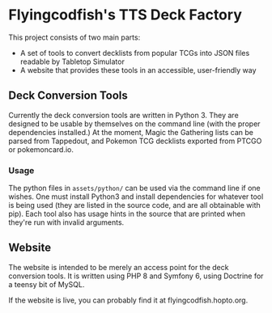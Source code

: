 # Flyingcodfish's TTS Deck Factory

This project consists of two main parts:
- A set of tools to convert decklists from popular TCGs into JSON files readable by Tabletop Simulator
- A website that provides these tools in an accessible, user-friendly way

## Deck Conversion Tools

Currently the deck conversion tools are written in Python 3. They are designed to be usable by themselves on the command line (with the proper dependencies installed.)
At the moment, Magic the Gathering lists can be parsed from Tappedout, and Pokemon TCG decklists exported from PTCGO or pokemoncard.io.

### Usage

The python files in ```assets/python/``` can be used via the command line if one wishes.
One must install Python3 and install dependencies for whatever tool is being used (they are listed in the source code, and are all obtainable with pip).
Each tool also has usage hints in the source that are printed when they're run with invalid arguments.

## Website

The website is intended to be merely an access point for the deck conversion tools.
It is written using PHP 8 and Symfony 6, using Doctrine for a teensy bit of MySQL.

If the website is live, you can probably find it at flyingcodfish.hopto.org.
